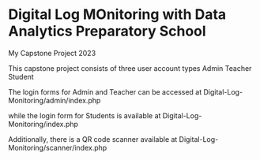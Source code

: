 # Digital Log MOnitoring with Data Analytics Preparatory School
My Capstone Project 2023

This capstone project consists of three user account types
Admin
Teacher
Student


The login forms for Admin and Teacher can be accessed at
Digital-Log-Monitoring/admin/index.php


while the login form for Students is available at 
Digital-Log-Monitoring/index.php

Additionally, there is a QR code scanner available at
Digital-Log-Monitoring/scanner/index.php

